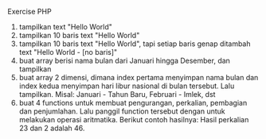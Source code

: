 Exercise PHP

1. tampilkan text "Hello World"
2. tampilkan 10 baris text "Hello World"
3. tampilkan 10 baris text "Hello World", tapi setiap baris genap ditambah text "Hello World - [no baris]"
4. buat array berisi nama bulan dari Januari hingga Desember, dan tampilkan
5. buat array 2 dimensi, dimana index pertama menyimpan nama bulan dan index kedua menyimpan hari libur nasional di bulan tersebut. Lalu tampilkan. Misal: Januari - Tahun Baru, Februari - Imlek, dst
6. buat 4 functions untuk membuat pengurangan, perkalian, pembagian dan penjumlahan. Lalu panggil function tersebut dengan untuk melakukan operasi aritmatika. Berikut contoh hasilnya: Hasil perkalian 23 dan 2 adalah 46.
